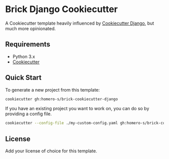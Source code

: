 # Brick Django Cookiecutter

A Cookiecutter template heavily influenced by [Cookiecutter Django](https://github.com/cookiecutter/cookiecutter-django), but much more opinionated.


## Requirements

- Python 3.x
- [Cookiecutter](https://github.com/cookiecutter/cookiecutter)

## Quick Start

To generate a new project from this template:

```bash
cookiecutter gh:homero-s/brick-cookiecutter-django
```

If you have an existing project you want to work on, you can do so by providing a config file.

```bash
cookiecutter --config-file ./my-custom-config.yaml gh:homero-s/brick-cookiecutter-django
```

## License

Add your license of choice for this template.
